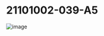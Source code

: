 # 21101002-039-A5

![image](https://github.com/ammar886/21101002-039-A5/assets/81477038/2e88855d-d527-4cd7-86db-4130806c23ce)
